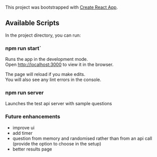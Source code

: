 This project was bootstrapped with [Create React App](https://github.com/facebook/create-react-app).

## Available Scripts

In the project directory, you can run:

### npm run start`

Runs the app in the development mode.<br />
Open [http://localhost:3000](http://localhost:3000) to view it in the browser.

The page will reload if you make edits.<br />
You will also see any lint errors in the console.

### npm run server

Launches the test api server with sample questions

### Future enhancements

- improve ui
- add timer
- question from memory and randomised rather than from an api call (provide the option to choose in the setup)
- better results page
